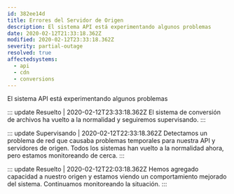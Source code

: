 ```yaml
---
id: 382ee14d
title: Errores del Servidor de Origen
description: El sistema API está experimentando algunos problemas
date: 2020-02-12T21:33:18.362Z
modified: 2020-02-12T23:33:18.362Z
severity: partial-outage
resolved: true
affectedsystems:
  - api
  - cdn
  - conversions
---
```


El sistema API está experimentando algunos problemas


::: update Resuelto | 2020-02-12T23:33:18.362Z
El sistema de conversión de archivos ha vuelto a la normalidad y seguiremos supervisando.
:::

::: update Supervisando | 2020-02-12T22:33:18.362Z
Detectamos un problema de red que causaba problemas temporales para nuestra API y servidores de origen. Todos los sistemas han vuelto a la normalidad ahora, pero estamos monitoreando de cerca.
:::

::: update Resuelto | 2020-02-12T22:03:18.362Z
Hemos agregado capacidad a nuestro origen y estamos viendo un comportamiento mejorado del sistema. Continuamos monitoreando la situación.
:::

